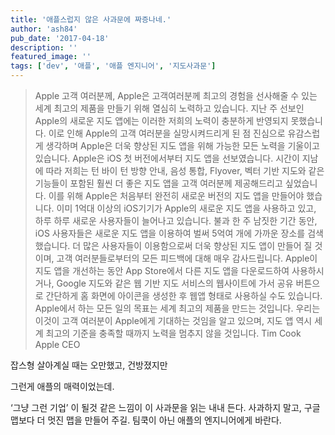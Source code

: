 ```yaml
---
title: '애플스럽지 않은 사과문에 짜증나네.'
author: 'ash84'
pub_date: '2017-04-18'
description: ''
featured_image: ''
tags: ['dev', '애플', '애플 엔지니어', '지도사과문']
---
```


>Apple 고객 여러분께,
Apple은 고객여러분께 최고의 경험을 선사해줄 수 있는 세계 최고의 제품을 만들기 위해 열심히 노력하고 있습니다. 지난 주 선보인 Apple의 새로운 지도 앱에는 이러한 저희의 노력이 충분하게 반영되지 못했습니다. 이로 인해 Apple의 고객 여러분을 실망시켜드리게 된 점 진심으로 유감스럽게 생각하며 Apple은 더욱 향상된 지도 앱을 위해 가능한 모든 노력을 기울이고 있습니다.
Apple은 iOS 첫 버전에서부터 지도 앱을 선보였습니다. 시간이 지남에 따라 저희는 턴 바이 턴 방향 안내, 음성 통합, Flyover, 벡터 기반 지도와 같은 기능들이 포함된 훨씬 더 좋은 지도 앱을 고객 여러분께 제공해드리고 싶었습니다. 이를 위해 Apple은 처음부터 완전히 새로운 버전의 지도 앱을 만들어야 했습니다.
이미 1억대 이상의 iOS기기가 Apple의 새로운 지도 앱을 사용하고 있고, 하루 하루 새로운 사용자들이 늘어나고 있습니다. 불과 한 주 남짓한 기간 동안, iOS 사용자들은 새로운 지도 앱을 이용하여 벌써 5억여 개에 가까운 장소를 검색했습니다. 더 많은 사용자들이 이용함으로써 더욱 향상된 지도 앱이 만들어 질 것이며, 고객 여러분들로부터의 모든 피드백에 대해 매우 감사드립니다.
Apple이 지도 앱을 개선하는 동안 App Store에서 다른 지도 앱을 다운로드하여 사용하시거나, Google 지도와 같은 웹 기반 지도 서비스의 웹사이트에 가서 공유 버튼으로 간단하게 홈 화면에 아이콘을 생성한 후 웹앱 형태로 사용하실 수도 있습니다.
Apple에서 하는 모든 일의 목표는 세계 최고의 제품을 만드는 것입니다. 우리는 이것이 고객 여러분이 Apple에게 기대하는 것임을 알고 있으며, 지도 앱 역시 세계 최고의 기준을 충족할 때까지 노력을 멈추지 않을 것입니다.
Tim Cook
Apple CEO


잡스형 살아계실 때는 오만했고, 건방졌지만 

그런게 애플의 매력이었는데. 

‘그냥 그런 기업’ 이 될것 같은 느낌이 이 사과문을 읽는 내내 든다. 사과하지 말고, 구글맵보다 더 멋진 맵을 만들어 주길. 팀쿡이 아닌 애플의 엔지니어에게 바란다. 



